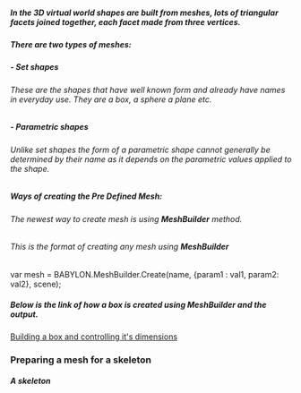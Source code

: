 ##### In the 3D virtual world shapes are built from meshes, lots of triangular facets joined together, each facet made from three vertices.
##### There are two types of meshes:
##### - Set shapes
###### These are the shapes that have well known form and already have names in everyday use. They are a box, a sphere a plane etc.
##### - Parametric shapes
###### Unlike set shapes the form of a parametric shape cannot generally be determined by their name as it depends on the parametric values applied to the shape.
##### Ways of creating the Pre Defined Mesh:
###### The newest way to create mesh is using **MeshBuilder** method.
###### This is the format of creating any mesh using **MeshBuilder**
var mesh = BABYLON.MeshBuilder.Create<Mesh>(name, {param1 : val1, param2: val2}, scene);

##### Below is the link of how a box is created using MeshBuilder and the output.
 [Building a box and controlling it's dimensions](#https://github.com/salonisarbhai/Babylon.js/blob/master/meshes/Screenshot%20from%202020-03-19%2016-38-49.png)
### Preparing a mesh for a skeleton
##### A skeleton 




